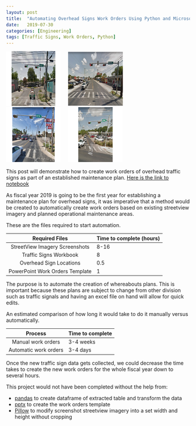 ```yaml
---
layout: post
title:  "Automating Overhead Signs Work Orders Using Python and Microsoft Office 365"
date:   2019-07-30
categories: [Engineering]
tags: [Traffic Signs, Work Orders, Python]
---
```

<img src = "/assets/images/7_E.png" height="150px" width="150px" style="padding-right: 20px; padding left: 20px;"><img src = "/assets/images/7_N.png" height="150px" width="150px" style="padding-right: 20px; padding left: 20px;"><img src = "/assets/images/7_S.png" height="150px" width="150px" style="padding-right: 20px; padding left: 20px;"><img src = "/assets/images/7_W.png" height="150px" width="150px" style="padding-right: 20px; padding left: 20px;">

This post will demonstrate how to create work orders of overhead traffic signs as part of an established maintenance plan.
[Here is the link to notebook](https://nbviewer.jupyter.org/github/susannegov/Signs-and-Markings-Projects/blob/master/2019WorkOrderCreation.ipynb)

<!--more-->

As fiscal year 2019 is going to be the first year for establishing a maintenance plan for overhead signs, it was imperative that a method would be created to
automatically create work orders based on existing streetview imagery and planned operational maintenance areas.

These are the files required to start automation.

| Required Files | Time to complete (hours)   |
|:--------:|----|
| StreetView Imagery Screenshots  |8-16|
| Traffic Signs Workbook |8|
| Overhead Sign Locations |0.5|
| PowerPoint Work Orders Template |1|

The purpose is to automate the creation of whereabouts plans. This is important because these plans are subject to change from other division such as traffic signals and having an excel file on hand will allow for quick edits.

An estimated comparison of how long it would take to do it manually versus automatically.

| Process | Time to complete   |
|:--------:|----|
| Manual work orders |3-4 weeks|
| Automatic work orders |3-4 days|

Once the new traffic sign data gets collected, we could decrease the time takes to create the new work orders for the whole fiscal year down to several hours.

This project would not have been completed without the help from:
- [pandas](https://pandas.pydata.org/) to create dataframe of extracted table and transform the data
- [pptx](https://python-pptx.readthedocs.io/en/latest/) to create the work orders template
- [Pillow](https://pillow.readthedocs.io/en/stable/) to modify screenshot streetview imagery into a set width and height without cropping
